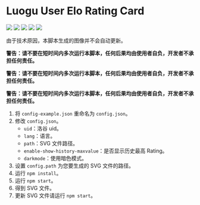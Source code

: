 # Luogu User Elo Rating Card

![](https://img.shields.io/github/last-commit/hjl2011/luogu-user-elo-rating-card?logo=github&style=flat-square)
![](https://img.shields.io/github/stars/hjl2011/luogu-user-elo-rating-card?logo=github&style=flat-square)
![](https://img.shields.io/github/languages/code-size/hjl2011/luogu-user-elo-rating-card?logo=github&style=flat-square)
![](https://img.shields.io/github/package-json/v/hjl2011/luogu-user-elo-rating-card?style=flat-square)
![](https://img.shields.io/github/license/hjl2011/luogu-user-elo-rating-card?style=flat-square)

由于技术原因，本脚本生成的图像并不会自动更新。

**警告：请不要在短时间内多次运行本脚本，任何后果均由使用者自负，开发者不承担任何责任。**

**警告：请不要在短时间内多次运行本脚本，任何后果均由使用者自负，开发者不承担任何责任。**

**警告：请不要在短时间内多次运行本脚本，任何后果均由使用者自负，开发者不承担任何责任。**

1. 将 `config-example.json` 重命名为 `config.json`。
2. 修改 `config.json`。
   - `uid`：洛谷 uid。
   - `lang`：语言。
   - `path`：SVG 文件路径。
   - `enable-show-history-maxvalue`：是否显示历史最高 Rating。
   - `darkmode`：使用暗色模式。
3. 设置 `config.path` 为您要生成的 SVG 文件的路径。
4. 运行 `npm install`。
5. 运行 `npm start`。
6. 得到 SVG 文件。
7. 更新 SVG 文件请运行 `npm start`。